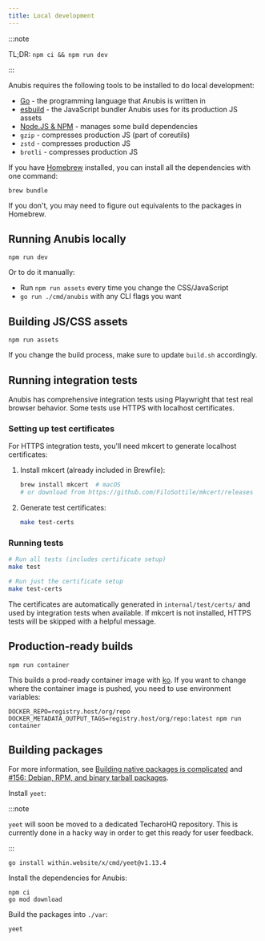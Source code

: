 ```yaml
---
title: Local development
---
```


:::note

TL;DR: `npm ci && npm run dev`

:::

Anubis requires the following tools to be installed to do local development:

- [Go](https://go.dev) - the programming language that Anubis is written in
- [esbuild](https://esbuild.github.io/) - the JavaScript bundler Anubis uses for its production JS assets
- [Node.JS & NPM](https://nodejs.org/en) - manages some build dependencies
- `gzip` - compresses production JS (part of coreutils)
- `zstd` - compresses production JS
- `brotli` - compresses production JS

If you have [Homebrew](https://brew.sh) installed, you can install all the dependencies with one command:

```text
brew bundle
```

If you don't, you may need to figure out equivalents to the packages in Homebrew.

## Running Anubis locally

```text
npm run dev
```

Or to do it manually:

- Run `npm run assets` every time you change the CSS/JavaScript
- `go run ./cmd/anubis` with any CLI flags you want

## Building JS/CSS assets

```text
npm run assets
```

If you change the build process, make sure to update `build.sh` accordingly.

## Running integration tests

Anubis has comprehensive integration tests using Playwright that test real browser behavior. Some tests use HTTPS with localhost certificates.

### Setting up test certificates

For HTTPS integration tests, you'll need mkcert to generate localhost certificates:

1. Install mkcert (already included in Brewfile):
   ```bash
   brew install mkcert  # macOS
   # or download from https://github.com/FiloSottile/mkcert/releases
   ```

2. Generate test certificates:
   ```bash
   make test-certs
   ```

### Running tests

```bash
# Run all tests (includes certificate setup)
make test

# Run just the certificate setup
make test-certs
```

The certificates are automatically generated in `internal/test/certs/` and used by integration tests when available. If mkcert is not installed, HTTPS tests will be skipped with a helpful message.

## Production-ready builds

```text
npm run container
```

This builds a prod-ready container image with [ko](https://ko.build). If you want to change where the container image is pushed, you need to use environment variables:

```text
DOCKER_REPO=registry.host/org/repo DOCKER_METADATA_OUTPUT_TAGS=registry.host/org/repo:latest npm run container
```

## Building packages

For more information, see [Building native packages is complicated](https://xeiaso.net/blog/2025/anubis-packaging/) and [#156: Debian, RPM, and binary tarball packages](https://github.com/TecharoHQ/anubis/issues/156).

Install `yeet`:

:::note

`yeet` will soon be moved to a dedicated TecharoHQ repository. This is currently done in a hacky way in order to get this ready for user feedback.

:::

```text
go install within.website/x/cmd/yeet@v1.13.4
```

Install the dependencies for Anubis:

```text
npm ci
go mod download
```

Build the packages into `./var`:

```text
yeet
```
